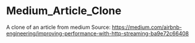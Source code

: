# Medium_Article_Clone

A clone of an article from medium
Source: https://medium.com/airbnb-engineering/improving-performance-with-http-streaming-ba9e72c66408